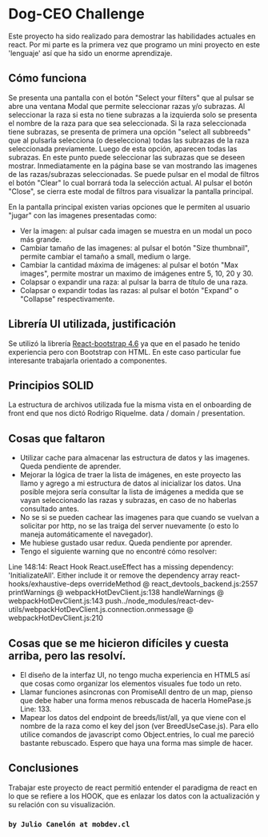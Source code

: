 # Dog-CEO Challenge

Este proyecto ha sido realizado para demostrar las habilidades actuales en react. Por mi parte es la primera vez que programo un mini proyecto en este 'lenguaje' así que ha sido un enorme aprendizaje.

## Cómo funciona

Se presenta una pantalla con el botón "Select your filters" que al pulsar se abre una ventana Modal que permite seleccionar razas y/o subrazas.
Al seleccionar la raza si esta no tiene subrazas a la izquierda solo se presenta el nombre de la raza para que sea seleccionada.
Si la raza seleccionada tiene subrazas, se presenta de primera una opción "select all subbreeds" que al pulsarla selecciona (o deselecciona) todas las subrazas de la raza seleccionada previamente. Luego de esta opción, aparecen todas las subrazas. En este punto puede seleccionar las subrazas que se deseen mostrar.
Inmediatamente en la página base se van mostrando las imagenes de las razas/subrazas seleccionadas.
Se puede pulsar en el modal de filtros el botón "Clear" lo cual borrará toda la selección actual.
Al pulsar el botón "Close", se cierra este modal de filtros para visualizar la pantalla principal.

En la pantalla principal existen varias opciones que le permiten al usuario "jugar" con las imagenes presentadas como:

- Ver la imagen: al pulsar cada imagen se muestra en un modal un poco más grande.
- Cambiar tamaño de las imagenes: al pulsar el botón "Size thumbnail", permite cambiar el tamaño a small, medium o large.
- Cambiar la cantidad máxima de imágenes: al pulsar el botón "Max images", permite mostrar un maximo de imágenes entre 5, 10, 20 y 30.
- Colapsar o expandir una raza: al pulsar la barra de título de una raza.
- Colapsar o expandir todas las razas: al pulsar el botón "Expand" o "Collapse" respectivamente.

## Librería UI utilizada, justificación

Se utilizó la librería [React-bootstrap 4.6](https://react-bootstrap.netlify.app/) ya que en el pasado he tenido experiencia pero con Bootstrap con HTML. En este caso particular fue interesante trabajarla orientado a componentes.

## Principios SOLID

La estructura de archivos utilizada fue la misma vista en el onboarding de front end que nos dictó Rodrigo Riquelme. data / domain / presentation.

## Cosas que faltaron

- Utilizar cache para almacenar las estructura de datos y las imagenes. Queda pendiente de aprender.
- Mejorar la lógica de traer la lista de imágenes, en este proyecto las llamo y agrego a mi estructura de datos al inicializar los datos. Una posible mejora sería consultar la lista de imágenes a medida que se vayan seleccionado las razas y subrazas, en caso de no haberlas consultado antes.
- No se si se pueden cachear las imagenes para que cuando se vuelvan a solicitar por http, no se las traiga del server nuevamente (o esto lo maneja automáticamente el navegador).
- Me hubiese gustado usar redux. Queda pendiente por aprender.
- Tengo el siguiente warning que no encontré cómo resolver:

Line 148:14: React Hook React.useEffect has a missing dependency: 'InitializateAll'. Either include it or remove the dependency array react-hooks/exhaustive-deps
overrideMethod @ react_devtools_backend.js:2557
printWarnings @ webpackHotDevClient.js:138
handleWarnings @ webpackHotDevClient.js:143
push../node_modules/react-dev-utils/webpackHotDevClient.js.connection.onmessage @ webpackHotDevClient.js:210

## Cosas que se me hicieron difíciles y cuesta arriba, pero las resolví.

- El diseño de la interfaz UI, no tengo mucha experiencia en HTML5 así que cosas como organizar los elementos visuales fue todo un reto.
- Llamar funciones asincronas con PromiseAll dentro de un map, pienso que debe haber una forma menos rebuscada de hacerla HomePase.js Line: 133.
- Mapear los datos del endpoint de breeds/list/all, ya que viene con el nombre de la raza como el key del json (ver BreedUseCase.js). Para ello utilice comandos de javascript como Object.entries, lo cual me pareció bastante rebuscado. Espero que haya una forma mas simple de hacer.

## Conclusiones

Trabajar este proyecto de react permitió entender el paradigma de react en lo que se refiere a los HOOK, que es enlazar los datos con la actualización y su relación con su visualización.

### `by Julio Canelón at mobdev.cl`

